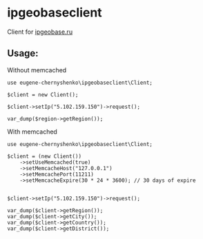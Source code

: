 # ipgeobaseclient

Client for [ipgeobase.ru](http://ipgeobase.ru)

Usage:
------

Without memcached

```
use eugene-chernyshenko\ipgeobaseclient\Client;

$client = new Client();

$client->setIp("5.102.159.150")->request();

var_dump($region->getRegion());
```

With memcached

```
use eugene-chernyshenko\ipgeobaseclient\Client;

$client = (new Client())
    ->setUseMemcached(true)
    ->setMemcacheHost("127.0.0.1")
    ->setMemcachePort(11211)
    ->setMemcacheExpire(30 * 24 * 3600); // 30 days of expire


$client->setIp("5.102.159.150")->request();

var_dump($client->getRegion());
var_dump($client->getCity());
var_dump($client->getCountry());
var_dump($client->getDistrict());
```
